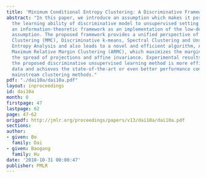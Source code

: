 ```yaml
---
title: 'Minimum Conditional Entropy Clustering: A Discriminative Framework for Clustering'
abstract: "In this paper, we introduce an assumption which makes it possible to extend
  the learning ability of discriminative model to unsupervised setting. We propose
  an information-theoretic framework as an implementation of the low-density separation
  assumption. The proposed framework provides a unified perspective of Maximum Margin
  Clustering (MMC), Discriminative k-means, Spectral Clustering and Unsupervised Renyi\x81fs
  Entropy Analysis and also leads to a novel and efficient algorithm, Accelerated
  Maximum Relative Margin Clustering (ARMC), which maximizes the margin while considering
  the spread of projections and affine invariance. Experimental results show that
  the proposed discriminative unsupervised learning method is more efficient in utilizing
  data and achieves the state-of-the-art or even better performance compared with
  mainstream clustering methods."
pdf: "./dai10a/dai10a.pdf"
layout: inproceedings
id: dai10a
month: 0
firstpage: 47
lastpage: 62
page: 47-62
origpdf: http://jmlr.org/proceedings/papers/v13/dai10a/dai10a.pdf
sections: 
author:
- given: Bo
  family: Dai
- given: Baogang
  family: Hu
date: '2010-10-31 00:00:47'
publisher: PMLR
---
```

